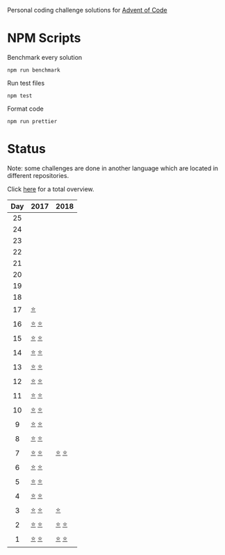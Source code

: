 Personal coding challenge solutions for [Advent of Code][aoc]

# NPM Scripts

Benchmark every solution

```
npm run benchmark
```

Run test files

```
npm test
```

Format code

```
npm run prettier
```

# Status

Note: some challenges are done in another language which are located in different repositories.

Click [here](https://github.com/aoktayd/adventofcode#overview) for a total overview.

Day | 2017 | 2018
:--:| :--- | :---
25 | |
24 | |
23 | |
22 | |
21 | |
20 | |
19 | |
18 | |
17 | [⭐][aoc_solution_2017_17_1] |
16 | [⭐][aoc_solution_2017_16_1] [⭐][aoc_solution_2017_16_2] |
15 | [⭐][aoc_solution_2017_15_1] [⭐][aoc_solution_2017_15_2] |
14 | [⭐][aoc_solution_2017_14_1] [⭐][aoc_solution_2017_14_2] |
13 | [⭐][aoc_solution_2017_13_1] [⭐][aoc_solution_2017_13_2] |
12 | [⭐][aoc_solution_2017_12_1] [⭐][aoc_solution_2017_12_2] |
11 | [⭐][aoc_solution_2017_11_1] [⭐][aoc_solution_2017_11_2] |
10 | [⭐][aoc_solution_2017_10_1] [⭐][aoc_solution_2017_10_2] |
9  | [⭐][aoc_solution_2017_9_1] [⭐][aoc_solution_2017_9_2] |
8  | [⭐][aoc_solution_2017_8_1] [⭐][aoc_solution_2017_8_2] |
7  | [⭐][aoc_solution_2017_7_1] [⭐][aoc_solution_2017_7_2] | [⭐][aoc_solution_2018_7_1] [⭐][aoc_solution_2018_7_2]
6  | [⭐][aoc_solution_2017_6_1] [⭐][aoc_solution_2017_6_2] |
5  | [⭐][aoc_solution_2017_5_1] [⭐][aoc_solution_2017_5_2] |
4  | [⭐][aoc_solution_2017_4_1] [⭐][aoc_solution_2017_4_2] |
3  | [⭐][aoc_solution_2017_3_1] [⭐][aoc_solution_2017_3_2] | [⭐][aoc_solution_2018_3_1]
2  | [⭐][aoc_solution_2017_2_1] [⭐][aoc_solution_2017_2_2] | [⭐][aoc_solution_2018_2_1] [⭐][aoc_solution_2018_2_2]
1  | [⭐][aoc_solution_2017_1_1] [⭐][aoc_solution_2017_1_2] | [⭐][aoc_solution_2018_1_1] [⭐][aoc_solution_2018_1_2]

[aoc]: https://adventofcode.com/
[aoc_solution_2015_1_1]: ./2015/day01/part1.js
[aoc_solution_2015_1_2]: ./2015/day01/part2.js
[aoc_solution_2015_2_1]: ./2015/day02/part1.js
[aoc_solution_2015_2_2]: ./2015/day02/part2.js
[aoc_solution_2015_3_1]: ./2015/day03/part1.js
[aoc_solution_2015_3_2]: ./2015/day03/part2.js
[aoc_solution_2015_4_1]: ./2015/day04/part1.js
[aoc_solution_2015_4_2]: ./2015/day04/part2.js
[aoc_solution_2015_5_1]: ./2015/day05/part1.js
[aoc_solution_2015_5_2]: ./2015/day05/part2.js
[aoc_solution_2015_6_1]: ./2015/day06/part1.js
[aoc_solution_2015_6_2]: ./2015/day06/part2.js
[aoc_solution_2015_7_1]: ./2015/day07/part1.js
[aoc_solution_2015_7_2]: ./2015/day07/part2.js
[aoc_solution_2015_8_1]: ./2015/day08/part1.js
[aoc_solution_2015_8_2]: ./2015/day08/part2.js
[aoc_solution_2015_9_1]: ./2015/day09/part1.js
[aoc_solution_2015_9_2]: ./2015/day09/part2.js
[aoc_solution_2015_10_1]: ./2015/day10/part1.js
[aoc_solution_2015_10_2]: ./2015/day10/part2.js
[aoc_solution_2015_11_1]: ./2015/day11/part1.js
[aoc_solution_2015_11_2]: ./2015/day11/part2.js
[aoc_solution_2015_12_1]: ./2015/day12/part1.js
[aoc_solution_2015_12_2]: ./2015/day12/part2.js
[aoc_solution_2015_13_1]: ./2015/day13/part1.js
[aoc_solution_2015_13_2]: ./2015/day13/part2.js
[aoc_solution_2015_14_1]: ./2015/day14/part1.js
[aoc_solution_2015_14_2]: ./2015/day14/part2.js
[aoc_solution_2015_15_1]: ./2015/day15/part1.js
[aoc_solution_2015_15_2]: ./2015/day15/part2.js
[aoc_solution_2015_16_1]: ./2015/day16/part1.js
[aoc_solution_2015_16_2]: ./2015/day16/part2.js
[aoc_solution_2015_17_1]: ./2015/day17/part1.js
[aoc_solution_2015_17_2]: ./2015/day17/part2.js
[aoc_solution_2015_18_1]: ./2015/day18/part1.js
[aoc_solution_2015_18_2]: ./2015/day18/part2.js
[aoc_solution_2015_19_1]: ./2015/day19/part1.js
[aoc_solution_2015_19_2]: ./2015/day19/part2.js
[aoc_solution_2015_20_1]: ./2015/day20/part1.js
[aoc_solution_2015_20_2]: ./2015/day20/part2.js
[aoc_solution_2015_21_1]: ./2015/day21/part1.js
[aoc_solution_2015_21_2]: ./2015/day21/part2.js
[aoc_solution_2015_22_1]: ./2015/day22/part1.js
[aoc_solution_2015_22_2]: ./2015/day22/part2.js
[aoc_solution_2015_23_1]: ./2015/day23/part1.js
[aoc_solution_2015_23_2]: ./2015/day23/part2.js
[aoc_solution_2015_24_1]: ./2015/day24/part1.js
[aoc_solution_2015_24_2]: ./2015/day24/part2.js
[aoc_solution_2015_25_1]: ./2015/day25/part1.js
[aoc_solution_2015_25_2]: ./2015/day25/part2.js
[aoc_solution_2016_1_1]: ./2016/day01/part1.js
[aoc_solution_2016_1_2]: ./2016/day01/part2.js
[aoc_solution_2016_2_1]: ./2016/day02/part1.js
[aoc_solution_2016_2_2]: ./2016/day02/part2.js
[aoc_solution_2016_3_1]: ./2016/day03/part1.js
[aoc_solution_2016_3_2]: ./2016/day03/part2.js
[aoc_solution_2016_4_1]: ./2016/day04/part1.js
[aoc_solution_2016_4_2]: ./2016/day04/part2.js
[aoc_solution_2016_5_1]: ./2016/day05/part1.js
[aoc_solution_2016_5_2]: ./2016/day05/part2.js
[aoc_solution_2016_6_1]: ./2016/day06/part1.js
[aoc_solution_2016_6_2]: ./2016/day06/part2.js
[aoc_solution_2016_7_1]: ./2016/day07/part1.js
[aoc_solution_2016_7_2]: ./2016/day07/part2.js
[aoc_solution_2016_8_1]: ./2016/day08/part1.js
[aoc_solution_2016_8_2]: ./2016/day08/part2.js
[aoc_solution_2016_9_1]: ./2016/day09/part1.js
[aoc_solution_2016_9_2]: ./2016/day09/part2.js
[aoc_solution_2016_10_1]: ./2016/day10/part1.js
[aoc_solution_2016_10_2]: ./2016/day10/part2.js
[aoc_solution_2016_11_1]: ./2016/day11/part1.js
[aoc_solution_2016_11_2]: ./2016/day11/part2.js
[aoc_solution_2016_12_1]: ./2016/day12/part1.js
[aoc_solution_2016_12_2]: ./2016/day12/part2.js
[aoc_solution_2016_13_1]: ./2016/day13/part1.js
[aoc_solution_2016_13_2]: ./2016/day13/part2.js
[aoc_solution_2016_14_1]: ./2016/day14/part1.js
[aoc_solution_2016_14_2]: ./2016/day14/part2.js
[aoc_solution_2016_15_1]: ./2016/day15/part1.js
[aoc_solution_2016_15_2]: ./2016/day15/part2.js
[aoc_solution_2016_16_1]: ./2016/day16/part1.js
[aoc_solution_2016_16_2]: ./2016/day16/part2.js
[aoc_solution_2016_17_1]: ./2016/day17/part1.js
[aoc_solution_2016_17_2]: ./2016/day17/part2.js
[aoc_solution_2016_18_1]: ./2016/day18/part1.js
[aoc_solution_2016_18_2]: ./2016/day18/part2.js
[aoc_solution_2016_19_1]: ./2016/day19/part1.js
[aoc_solution_2016_19_2]: ./2016/day19/part2.js
[aoc_solution_2016_20_1]: ./2016/day20/part1.js
[aoc_solution_2016_20_2]: ./2016/day20/part2.js
[aoc_solution_2016_21_1]: ./2016/day21/part1.js
[aoc_solution_2016_21_2]: ./2016/day21/part2.js
[aoc_solution_2016_22_1]: ./2016/day22/part1.js
[aoc_solution_2016_22_2]: ./2016/day22/part2.js
[aoc_solution_2016_23_1]: ./2016/day23/part1.js
[aoc_solution_2016_23_2]: ./2016/day23/part2.js
[aoc_solution_2016_24_1]: ./2016/day24/part1.js
[aoc_solution_2016_24_2]: ./2016/day24/part2.js
[aoc_solution_2016_25_1]: ./2016/day25/part1.js
[aoc_solution_2016_25_2]: ./2016/day25/part2.js
[aoc_solution_2017_1_1]: ./2017/day01/part1.js
[aoc_solution_2017_1_2]: ./2017/day01/part2.js
[aoc_solution_2017_2_1]: ./2017/day02/part1.js
[aoc_solution_2017_2_2]: ./2017/day02/part2.js
[aoc_solution_2017_3_1]: ./2017/day03/part1.js
[aoc_solution_2017_3_2]: ./2017/day03/part2.js
[aoc_solution_2017_4_1]: ./2017/day04/part1.js
[aoc_solution_2017_4_2]: ./2017/day04/part2.js
[aoc_solution_2017_5_1]: ./2017/day05/part1.js
[aoc_solution_2017_5_2]: ./2017/day05/part2.js
[aoc_solution_2017_6_1]: ./2017/day06/part1.js
[aoc_solution_2017_6_2]: ./2017/day06/part2.js
[aoc_solution_2017_7_1]: ./2017/day07/part1.js
[aoc_solution_2017_7_2]: ./2017/day07/part2.js
[aoc_solution_2017_8_1]: ./2017/day08/part1.js
[aoc_solution_2017_8_2]: ./2017/day08/part2.js
[aoc_solution_2017_9_1]: ./2017/day09/part1.js
[aoc_solution_2017_9_2]: ./2017/day09/part2.js
[aoc_solution_2017_10_1]: ./2017/day10/part1.js
[aoc_solution_2017_10_2]: ./2017/day10/part2.js
[aoc_solution_2017_11_1]: ./2017/day11/part1.js
[aoc_solution_2017_11_2]: ./2017/day11/part2.js
[aoc_solution_2017_12_1]: ./2017/day12/part1.js
[aoc_solution_2017_12_2]: ./2017/day12/part2.js
[aoc_solution_2017_13_1]: ./2017/day13/part1.js
[aoc_solution_2017_13_2]: ./2017/day13/part2.js
[aoc_solution_2017_14_1]: ./2017/day14/part1.js
[aoc_solution_2017_14_2]: ./2017/day14/part2.js
[aoc_solution_2017_15_1]: ./2017/day15/part1.js
[aoc_solution_2017_15_2]: ./2017/day15/part2.js
[aoc_solution_2017_16_1]: ./2017/day16/part1.js
[aoc_solution_2017_16_2]: ./2017/day16/part2.js
[aoc_solution_2017_17_1]: ./2017/day17/part1.js
[aoc_solution_2017_17_2]: ./2017/day17/part2.js
[aoc_solution_2017_18_1]: ./2017/day18/part1.js
[aoc_solution_2017_18_2]: ./2017/day18/part2.js
[aoc_solution_2017_19_1]: ./2017/day19/part1.js
[aoc_solution_2017_19_2]: ./2017/day19/part2.js
[aoc_solution_2017_20_1]: ./2017/day20/part1.js
[aoc_solution_2017_20_2]: ./2017/day20/part2.js
[aoc_solution_2017_21_1]: ./2017/day21/part1.js
[aoc_solution_2017_21_2]: ./2017/day21/part2.js
[aoc_solution_2017_22_1]: ./2017/day22/part1.js
[aoc_solution_2017_22_2]: ./2017/day22/part2.js
[aoc_solution_2017_23_1]: ./2017/day23/part1.js
[aoc_solution_2017_23_2]: ./2017/day23/part2.js
[aoc_solution_2017_24_1]: ./2017/day24/part1.js
[aoc_solution_2017_24_2]: ./2017/day24/part2.js
[aoc_solution_2017_25_1]: ./2017/day25/part1.js
[aoc_solution_2017_25_2]: ./2017/day25/part2.js
[aoc_solution_2018_1_1]: ./2018/day01/part1.js
[aoc_solution_2018_1_2]: ./2018/day01/part2.js
[aoc_solution_2018_2_1]: ./2018/day02/part1.js
[aoc_solution_2018_2_2]: ./2018/day02/part2.js
[aoc_solution_2018_3_1]: ./2018/day03/part1.js
[aoc_solution_2018_3_2]: ./2018/day03/part2.js
[aoc_solution_2018_4_1]: ./2018/day04/part1.js
[aoc_solution_2018_4_2]: ./2018/day04/part2.js
[aoc_solution_2018_5_1]: ./2018/day05/part1.js
[aoc_solution_2018_5_2]: ./2018/day05/part2.js
[aoc_solution_2018_6_1]: ./2018/day06/part1.js
[aoc_solution_2018_6_2]: ./2018/day06/part2.js
[aoc_solution_2018_7_1]: ./2018/day07/part1.js
[aoc_solution_2018_7_2]: ./2018/day07/part2.js
[aoc_solution_2018_8_1]: ./2018/day08/part1.js
[aoc_solution_2018_8_2]: ./2018/day08/part2.js
[aoc_solution_2018_9_1]: ./2018/day09/part1.js
[aoc_solution_2018_9_2]: ./2018/day09/part2.js
[aoc_solution_2018_10_1]: ./2018/day10/part1.js
[aoc_solution_2018_10_2]: ./2018/day10/part2.js
[aoc_solution_2018_11_1]: ./2018/day11/part1.js
[aoc_solution_2018_11_2]: ./2018/day11/part2.js
[aoc_solution_2018_12_1]: ./2018/day12/part1.js
[aoc_solution_2018_12_2]: ./2018/day12/part2.js
[aoc_solution_2018_13_1]: ./2018/day13/part1.js
[aoc_solution_2018_13_2]: ./2018/day13/part2.js
[aoc_solution_2018_14_1]: ./2018/day14/part1.js
[aoc_solution_2018_14_2]: ./2018/day14/part2.js
[aoc_solution_2018_15_1]: ./2018/day15/part1.js
[aoc_solution_2018_15_2]: ./2018/day15/part2.js
[aoc_solution_2018_16_1]: ./2018/day16/part1.js
[aoc_solution_2018_16_2]: ./2018/day16/part2.js
[aoc_solution_2018_17_1]: ./2018/day17/part1.js
[aoc_solution_2018_17_2]: ./2018/day17/part2.js
[aoc_solution_2018_18_1]: ./2018/day18/part1.js
[aoc_solution_2018_18_2]: ./2018/day18/part2.js
[aoc_solution_2018_19_1]: ./2018/day19/part1.js
[aoc_solution_2018_19_2]: ./2018/day19/part2.js
[aoc_solution_2018_20_1]: ./2018/day20/part1.js
[aoc_solution_2018_20_2]: ./2018/day20/part2.js
[aoc_solution_2018_21_1]: ./2018/day21/part1.js
[aoc_solution_2018_21_2]: ./2018/day21/part2.js
[aoc_solution_2018_22_1]: ./2018/day22/part1.js
[aoc_solution_2018_22_2]: ./2018/day22/part2.js
[aoc_solution_2018_23_1]: ./2018/day23/part1.js
[aoc_solution_2018_23_2]: ./2018/day23/part2.js
[aoc_solution_2018_24_1]: ./2018/day24/part1.js
[aoc_solution_2018_24_2]: ./2018/day24/part2.js
[aoc_solution_2018_25_1]: ./2018/day25/part1.js
[aoc_solution_2018_25_2]: ./2018/day25/part2.js
